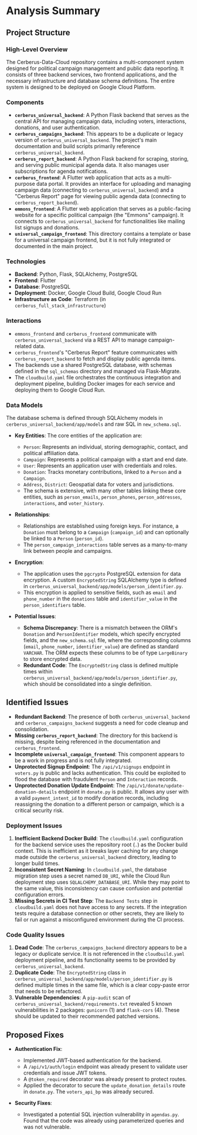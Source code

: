 # Analysis Summary

## Project Structure

### High-Level Overview
The Cerberus-Data-Cloud repository contains a multi-component system designed for political campaign management and public data reporting. It consists of three backend services, two frontend applications, and the necessary infrastructure and database schema definitions. The entire system is designed to be deployed on Google Cloud Platform.

### Components
*   **`cerberus_universal_backend`**: A Python Flask backend that serves as the central API for managing campaign data, including voters, interactions, donations, and user authentication.
*   **`cerberus_campaigns_backend`**: This appears to be a duplicate or legacy version of `cerberus_universal_backend`. The project's main documentation and build scripts primarily reference `cerberus_universal_backend`.
*   **`cerberus_report_backend`**: A Python Flask backend for scraping, storing, and serving public municipal agenda data. It also manages user subscriptions for agenda notifications.
*   **`cerberus_frontend`**: A Flutter web application that acts as a multi-purpose data portal. It provides an interface for uploading and managing campaign data (connecting to `cerberus_universal_backend`) and a "Cerberus Report" page for viewing public agenda data (connecting to `cerberus_report_backend`).
*   **`emmons_frontend`**: A Flutter web application that serves as a public-facing website for a specific political campaign (the "Emmons" campaign). It connects to `cerberus_universal_backend` for functionalities like mailing list signups and donations.
*   **`universal_campaign_frontend`**: This directory contains a template or base for a universal campaign frontend, but it is not fully integrated or documented in the main project.

### Technologies
*   **Backend**: Python, Flask, SQLAlchemy, PostgreSQL
*   **Frontend**: Flutter
*   **Database**: PostgreSQL
*   **Deployment**: Docker, Google Cloud Build, Google Cloud Run
*   **Infrastructure as Code**: Terraform (in `cerberus_full_stack_infrastructure`)

### Interactions
*   `emmons_frontend` and `cerberus_frontend` communicate with `cerberus_universal_backend` via a REST API to manage campaign-related data.
*   `cerberus_frontend`'s "Cerberus Report" feature communicates with `cerberus_report_backend` to fetch and display public agenda items.
*   The backends use a shared PostgreSQL database, with schemas defined in the `sql_schemas` directory and managed via Flask-Migrate.
*   The `cloudbuild.yaml` file orchestrates the continuous integration and deployment pipeline, building Docker images for each service and deploying them to Google Cloud Run.

### Data Models
The database schema is defined through SQLAlchemy models in `cerberus_universal_backend/app/models` and raw SQL in `new_schema.sql`.

*   **Key Entities**: The core entities of the application are:
    *   `Person`: Represents an individual, storing demographic, contact, and political affiliation data.
    *   `Campaign`: Represents a political campaign with a start and end date.
    *   `User`: Represents an application user with credentials and roles.
    *   `Donation`: Tracks monetary contributions, linked to a `Person` and a `Campaign`.
    *   `Address`, `District`: Geospatial data for voters and jurisdictions.
    *   The schema is extensive, with many other tables linking these core entities, such as `person_emails`, `person_phones`, `person_addresses`, `interactions`, and `voter_history`.

*   **Relationships**:
    *   Relationships are established using foreign keys. For instance, a `Donation` must belong to a `Campaign` (`campaign_id`) and can optionally be linked to a `Person` (`person_id`).
    *   The `person_campaign_interactions` table serves as a many-to-many link between people and campaigns.

*   **Encryption**:
    *   The application uses the `pgcrypto` PostgreSQL extension for data encryption. A custom `EncryptedString` SQLAlchemy type is defined in `cerberus_universal_backend/app/models/person_identifier.py`.
    *   This encryption is applied to sensitive fields, such as `email` and `phone_number` in the `donations` table and `identifier_value` in the `person_identifiers` table.

*   **Potential Issues**:
    *   **Schema Discrepancy**: There is a mismatch between the ORM's `Donation` and `PersonIdentifier` models, which specify encrypted fields, and the `new_schema.sql` file, where the corresponding columns (`email`, `phone_number`, `identifier_value`) are defined as standard `VARCHAR`. The ORM expects these columns to be of type `LargeBinary` to store encrypted data.
    *   **Redundant Code**: The `EncryptedString` class is defined multiple times within `cerberus_universal_backend/app/models/person_identifier.py`, which should be consolidated into a single definition.

## Identified Issues
*   **Redundant Backend**: The presence of both `cerberus_universal_backend` and `cerberus_campaigns_backend` suggests a need for code cleanup and consolidation.
*   **Missing `cerberus_report_backend`**: The directory for this backend is missing, despite being referenced in the documentation and `cerberus_frontend`.
*   **Incomplete `universal_campaign_frontend`**: This component appears to be a work in progress and is not fully integrated.
*   **Unprotected Signup Endpoint**: The `/api/v1/signups` endpoint in `voters.py` is public and lacks authentication. This could be exploited to flood the database with fraudulent `Person` and `Interaction` records.
*   **Unprotected Donation Update Endpoint**: The `/api/v1/donate/update-donation-details` endpoint in `donate.py` is public. It allows any user with a valid `payment_intent_id` to modify donation records, including reassigning the donation to a different person or campaign, which is a critical security risk.

### Deployment Issues
1.  **Inefficient Backend Docker Build**: The `cloudbuild.yaml` configuration for the backend service uses the repository root (`.`) as the Docker build context. This is inefficient as it breaks layer caching for any change made outside the `cerberus_universal_backend` directory, leading to longer build times.
2.  **Inconsistent Secret Naming**: In `cloudbuild.yaml`, the database migration step uses a secret named `DB_URI`, while the Cloud Run deployment step uses `SQLALCHEMY_DATABASE_URI`. While they may point to the same value, this inconsistency can cause confusion and potential configuration errors.
3.  **Missing Secrets in CI Test Step**: The `Backend Tests` step in `cloudbuild.yaml` does not have access to any secrets. If the integration tests require a database connection or other secrets, they are likely to fail or run against a misconfigured environment during the CI process.

### Code Quality Issues
1.  **Dead Code**: The `cerberus_campaigns_backend` directory appears to be a legacy or duplicate service. It is not referenced in the `cloudbuild.yaml` deployment pipeline, and its functionality seems to be provided by `cerberus_universal_backend`.
2.  **Duplicate Code**: The `EncryptedString` class in `cerberus_universal_backend/app/models/person_identifier.py` is defined multiple times in the same file, which is a clear copy-paste error that needs to be refactored.
3.  **Vulnerable Dependencies**: A `pip-audit` scan of `cerberus_universal_backend/requirements.txt` revealed 5 known vulnerabilities in 2 packages: `gunicorn` (1) and `flask-cors` (4). These should be updated to their recommended patched versions.

## Proposed Fixes
- **Authentication Fix**:
  - Implemented JWT-based authentication for the backend.
  - A `/api/v1/auth/login` endpoint was already present to validate user credentials and issue JWT tokens.
  - A `@token_required` decorator was already present to protect routes.
  - Applied the decorator to secure the `update_donation_details` route in `donate.py`. The `voters_api_bp` was already secured.

- **Security Fixes**:
  - Investigated a potential SQL injection vulnerability in `agendas.py`. Found that the code was already using parameterized queries and was not vulnerable.
